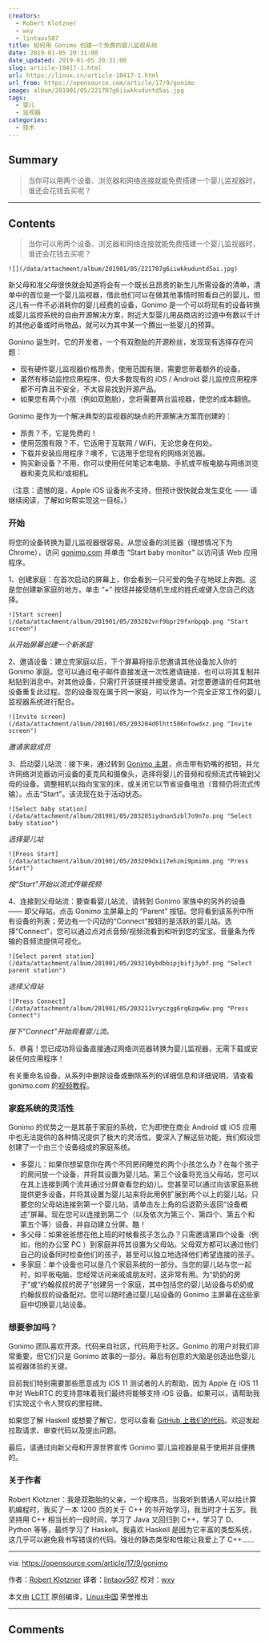 ```yaml
---
creators:
  - Robert Klotzner
  - wxy
  - lintaov587
title: 如何用 Gonimo 创建一个免费的婴儿监视系统
date: 2019-01-05 20:31:00
date_updated: 2019-01-05 20:31:00
slug: article-10417-1.html
url: https://linux.cn/article-10417-1.html
url_from: https://opensource.com/article/17/9/gonimo
image: album/201901/05/221707g6iiwkkuduntd5ai.jpg
tags:
  - 婴儿
  - 监视器
categories:
  - 技术
---
```


## Summary

> 当你可以用两个设备、浏览器和网络连接就能免费搭建一个婴儿监视器时，谁还会花钱去买呢？

***

<!-- more -->

## Contents

> 
> 当你可以用两个设备、浏览器和网络连接就能免费搭建一个婴儿监视器时，谁还会花钱去买呢？
> 
> 
> 

`![](/data/attachment/album/201901/05/221707g6iiwkkuduntd5ai.jpg)`

新父母和准父母很快就会知道将会有一个既长且昂贵的新生儿所需设备的清单，清单中的首位是一个婴儿监视器，借此他们可以在做其他事情时照看自己的婴儿，但这儿有一件不必消耗你的婴儿经费的设备，Gonimo 是一个可以将现有的设备转换成婴儿监控系统的自由开源解决方案，附近大型婴儿用品商店的过道中有数以千计的其他必备或时尚物品，就可以为其中某一个腾出一些婴儿的预算。

Gonimo 诞生时，它的开发者，一个有双胞胎的开源粉丝，发现现有选择存在问题：

* 现有硬件婴儿监视器价格昂贵，使用范围有限，需要您带着额外的设备。
* 虽然有移动监控应用程序，但大多数现有的 iOS / Android 婴儿监控应用程序都不可靠且不安全，不太容易找到开源产品。
* 如果您有两个小孩（例如双胞胎），您将需要两台监视器，使您的成本翻倍。

Gonimo 是作为一个解决典型的监视器的缺点的开源解决方案而创建的：

* 昂贵？不，它是免费的！
* 使用范围有限？不，它适用于互联网 / WiFi，无论您身在何处。
* 下载并安装应用程序？噢不，它适用于您现有的网络浏览器。
* 购买新设备？不用，你可以使用任何笔记本电脑、手机或平板电脑与网络浏览器和麦克风和/或相机。

（注意：遗憾的是，Apple iOS 设备尚不支持，但预计很快就会发生变化 —— 请继续阅读，了解如何帮实现这一目标。）

### 开始

将您的设备转换为婴儿监视器很容易。从您设备的浏览器（理想情况下为 Chrome），访问 [gonimo.com](https://gonimo.com/) 并单击 “Start baby monitor” 以访问该 Web 应用程序。

1、创建家庭：在首次启动的屏幕上，你会看到一只可爱的兔子在地球上奔跑。这是您创建新家庭的地方。单击 “+” 按钮并接受随机生成的姓氏或键入您自己的选择。

`![Start screen](/data/attachment/album/201901/05/203202vnf9bpr29fxnbpqb.png "Start screen")`

*从开始屏幕创建一个新家庭*

2、邀请设备：建立完家庭以后，下个屏幕将指示您邀请其他设备加入你的 Gonimo 家庭。您可以通过电子邮件直接发送一次性邀请链接，也可以将其复制并粘贴到消息中。对其他设备，只需打开该链接并接受邀请。对您要邀请的任何其他设备重复此过程。您的设备现在属于同一家庭，可以作为一个完全正常工作的婴儿监视器系统进行配合。

`![Invite screen](/data/attachment/album/201901/05/203204d0lhtt506nfowdxz.png "Invite screen")`

*邀请家庭成员*

3、启动婴儿站流：接下来，通过转到 [Gonimo 主屏](https://app.gonimo.com/)，点击带有奶嘴的按钮，并允许网络浏览器访问设备的麦克风和摄像头，选择将婴儿的音频和视频流式传输到父母的设备。调整相机以指向宝宝的床，或关闭它以节省设备电池（音频仍将流式传输）。点击“Start”。该流现在处于活动状态。

`![Select baby station](/data/attachment/album/201901/05/203205iydnon5zbl7o9n7o.png "Select baby station")`

*选择婴儿站*

`![Press Start](/data/attachment/album/201901/05/203209dxii7ehzmi9pmimm.png "Press Start")`

*按“Start”开始以流式传输视频*

4、连接到父母站流：要查看婴儿站流，请转到 Gonimo 家族中的另外的设备 —— 即父母站。点击 Gonimo 主屏幕上的 “Parent” 按钮。您将看到该系列中所有设备的列表；旁边有一个闪动的“Connect”按钮的是活跃的婴儿站。选择“Connect”，您可以通过点对点音频/视频流看到和听到您的宝宝。音量条为传输的音频流提供可视化。

`![Select parent station](/data/attachment/album/201901/05/203210ybdbbipjbifj3ybf.png "Select parent station")`

*选择父母站*

`![Press Connect](/data/attachment/album/201901/05/203211vryczgg6rq6zqw6w.png "Press Connect")`

*按下“Connect”开始观看婴儿流。*

5、恭喜！您已成功将设备直接通过网络浏览器转换为婴儿监视器，无需下载或安装任何应用程序！

有关重命名设备，从系列中删除设备或删除系列的详细信息和详细说明，请查看 gonimo.com 的[视频教程](https://gonimo.com/index.php#intro)。

### 家庭系统的灵活性

Gonimo 的优势之一是其基于家庭的系统，它为即使在商业 Android 或 iOS 应用中也无法提供的各种情况提供了极大的灵活性。要深入了解这些功能，我们假设您创建了一个由三个设备组成的家庭系统。

* 多婴儿：如果你想留意你在两个不同房间睡觉的两个小孩怎么办？在每个孩子的房间放一个设备，并将其设置为婴儿站。第三个设备将充当父母站，您可以在其上连接到两个流并通过分屏查看您的幼儿。您甚至可以通过向该家庭系统提供更多设备，并将其设置为婴儿站来将此用例扩展到两个以上的婴儿站。只要您的父母站连接到第一个婴儿站，请单击左上角的后退箭头返回“设备概述”屏幕。现在您可以连接到第二个（以及依次为第三个、第四个、第五个和第五个等）设备，并自动建立分屏。酷！
* 多父母：如果爸爸想在他上班的时候看孩子怎么办？只需邀请第四个设备（例如，他的办公室 PC ）到家庭并将其设置为父母站。父母双方都可以通过他们自己的设备同时检查他们的孩子，甚至可以独立地选择他们希望连接的孩子。
* 多家庭：单个设备也可以是几个家庭系统的一部分。当您的婴儿站与您一起时，如平板电脑，您经常访问亲戚或朋友时，这非常有用。为“奶奶的房子”或“约翰叔叔的房子”创建另一个家庭，其中包括您的婴儿站设备与奶奶或约翰叔叔的设备配对。您可以随时通过婴儿站设备的 Gonimo 主屏幕在这些家庭中切换婴儿站设备。

### 想要参加吗？

Gonimo 团队喜欢开源。代码来自社区，代码用于社区。Gonimo 的用户对我们非常重要，但它们只是 Gonimo 故事的一部分。幕后有创意的大脑是创造出色婴儿监视器体验的关键。

目前我们特别需要那些愿意成为 iOS 11 测试者的人的帮助，因为 Apple 在 iOS 11 中对 WebRTC 的支持意味着我们最终将能够支持 iOS 设备。如果可以，请帮助我们实现这个令人赞叹的里程碑。

如果您了解 Haskell 或想要了解它，您可以查看 [GitHub 上我们的代码](https://github.com/gonimo/gonimo)。欢迎发起拉取请求、审查代码以及提出问题。

最后，请通过向新父母和开源世界宣传 Gonimo 婴儿监视器是易于使用并且便携的。

### 关于作者

Robert Klotzner：我是双胞胎的父亲，一个程序员。当我听到普通人可以给计算机编程时，我买了一本 1200 页的关于 C++ 的书开始学习，我当时才十五岁。我坚持用 C++ 相当长的一段时间，学习了 Java 又回归到 C++，学习了 D、Python 等等，最终学习了 Haskell。我喜欢 Haskell 是因为它丰富的类型系统，这几乎可以避免我书写错误的代码。强壮的静态类型和性能让我爱上了 C++……

---

via: <https://opensource.com/article/17/9/gonimo>

作者：[Robert Klotzner](https://opensource.com/users/robert-klotzner) 译者：[lintaov587](https://github.com/lintaov587) 校对：[wxy](https://github.com/wxy)

本文由 [LCTT](https://github.com/LCTT/TranslateProject) 原创编译，[Linux中国](https://linux.cn/) 荣誉推出

***

## Comments
